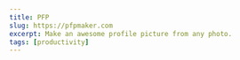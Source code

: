 ```yaml
---
title: PFP
slug: https://pfpmaker.com
excerpt: Make an awesome profile picture from any photo.
tags: [productivity]
---
```

